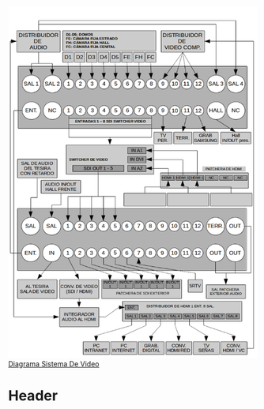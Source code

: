 ![Estructura Rack De Video](/uploads/estructura-rack-de-video.png "Estructura Rack De Video")[Diagrama Sistema De Video](/uploads/diagrama-sistema-de-video.svg "Diagrama Sistema De Video")<!-- TITLE: Sistema De Video -->
<!-- SUBTITLE: A quick summary of Sistema De Video -->

# Header
